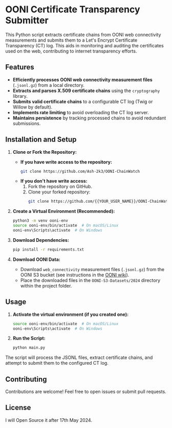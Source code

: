 # OONI Certificate Transparency Submitter

This Python script extracts certificate chains from OONI web connectivity measurements and submits them to a Let's Encrypt Certificate Transparency (CT) log. This aids in monitoring and auditing the certificates used on the web, contributing to internet transparency efforts.

## Features

*   **Efficiently processes OONI web connectivity measurement files** (`.jsonl.gz`) from a local directory.
*   **Extracts and parses X.509 certificate chains** using the `cryptography` library.
*   **Submits valid certificate chains** to a configurable CT log (Twig or Willow by default).
*   **Implements rate limiting** to avoid overloading the CT log server.
*   **Maintains persistence** by tracking processed chains to avoid redundant submissions.

## Installation and Setup

1.  **Clone or Fork the Repository:**
    *   **If you have write access to the repository:**
        ```bash
        git clone https://github.com/Ash-2k3/OONI-ChainWatch
        ```
    *   **If you don't have write access:**
        1.  Fork the repository on GitHub.
        2.  Clone your forked repository:
            ```bash
            git clone https://github.com/{{YOUR_USER_NAME}}/OONI-ChainWatch # Replace with your forked repository URL
            ```

2.  **Create a Virtual Environment (Recommended):**
    ```bash
    python3 -m venv ooni-env
    source ooni-env/bin/activate  # On macOS/Linux
    ooni-env\Scripts\activate  # On Windows
    ```

3.  **Download Dependencies:**
    ```bash
    pip install -r requirements.txt
    ```

4.  **Download OONI Data:**
    *   Download `web_connectivity` measurement files (`.jsonl.gz`) from the OONI S3 bucket (see instructions in the [OONI wiki]([url](https://ooni.org/post/mining-ooni-data))).
    *   Place the downloaded files in the `OONI-S3-Datasets/2024` directory within the project folder.

## Usage

1.  **Activate the virtual environment (if you created one):**
    ```bash
    source ooni-env/bin/activate  # On macOS/Linux
    ooni-env\Scripts\activate  # On Windows
    ```

2.  **Run the Script:**
    ```bash
    python main.py
    ```

The script will process the JSONL files, extract certificate chains, and attempt to submit them to the configured CT log.

## Contributing

Contributions are welcome! Feel free to open issues or submit pull requests.

## License

I will Open Source it after 17th May 2024.


